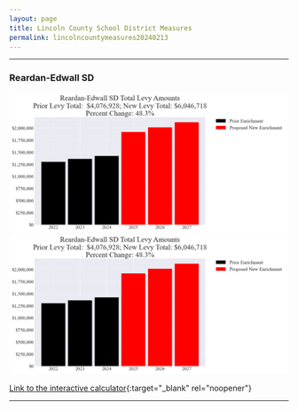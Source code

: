 ```yaml
---
layout: page
title: Lincoln County School District Measures
permalink: lincolncountymeasures20240213
---
```


___

### Reardan-Edwall SD

![Reardan-Edwall SD enrichment levy totals chart](pagesManual/LeviesReport/20240213/Reardan-EdwallEnrichment.png "Reardan-Edwall SD enrichment levy totals chart")
![Reardan-Edwall SD enrichment levy example parcel chart](pagesManual/LeviesReport/20240213/Reardan-EdwallEnrichment.png "Reardan-Edwall SD enrichment  example parcel chart")

[Link to the interactive calculator](calculator_reardan-edwall_enrichment_20240213_enhanced){:target="_blank" rel="noopener"}

___


